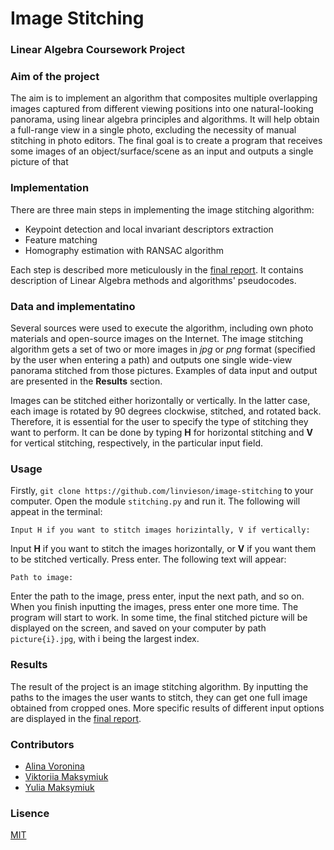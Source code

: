 # Image Stitching
### Linear Algebra Coursework Project

### Aim of the project
The aim is to implement an algorithm that composites multiple overlapping images captured from different viewing positions into one natural-looking panorama, using linear algebra principles and algorithms. It will help obtain a full-range view in a single photo, excluding the necessity of manual stitching in photo editors. The final goal is to create a program that receives some images of an object/surface/scene as an input and outputs a single picture of that

### Implementation

There are three main steps in implementing the image stitching algorithm:

- Keypoint detection and local invariant descriptors extraction
- Feature matching
- Homography estimation with RANSAC algorithm

Each step is described more meticulously in the [final report](). It contains description of Linear Algebra methods and algorithms' pseudocodes.

### Data and implementatino

Several sources were used to execute the algorithm, including own photo materials and open-source images on the Internet. The image stitching algorithm gets a set of two or more images in _jpg_ or _png_ format (specified by the user when entering a path) and outputs one single wide-view panorama stitched from those pictures. Examples of data input and output are presented in the __Results__ section.

Images can be stitched either horizontally or vertically. In the latter case, each image is rotated by 90 degrees clockwise, stitched, and rotated back. Therefore, it is essential for the user to specify the type of stitching they want to perform. It can be done by typing **H** for horizontal stitching and **V** for vertical stitching, respectively, in the particular input field.

### Usage
Firstly, `git clone https://github.com/linvieson/image-stitching` to your computer. Open the module `stitching.py` and run it. The following will appeat in the terminal:

```
Input H if you want to stitch images horizintally, V if vertically:
```

Input **H** if you want to stitch the images horizontally, or **V** if you want them to be stitched vertically. Press enter. The following text will appear:

```
Path to image:
```

Enter the path to the image, press enter, input the next path, and so on. When you finish inputting the images, press enter one more time. The program will start to work. In some time, the final stitched picture will be displayed on the screen, and saved on your computer by path `picture{i}.jpg`, with i being the largest index.


### Results

The result of the project is an image stitching algorithm. By inputting the paths to the images the user wants to stitch, they can get one full image obtained from cropped ones. More specific results of different input options are displayed in the [final report]().


### Contributors

- [Alina Voronina](https://github.com/linvieson)
- [Viktoriia Maksymiuk](https://github.com/Vihtoriaaa)
- [Yulia Maksymiuk](https://github.com/juliaaz)


### Lisence

[MIT](https://github.com/linvieson/image-stitching/blob/main/LICENSE)
